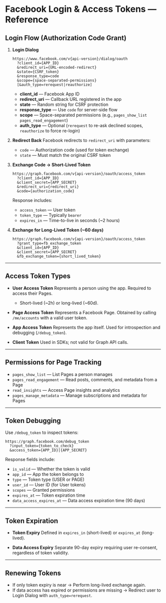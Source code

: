 # Facebook Login & Access Tokens — Reference

## Login Flow (Authorization Code Grant)

1. **Login Dialog**

   ```
   https://www.facebook.com/v{api-version}/dialog/oauth
     ?client_id={APP_ID}
     &redirect_uri={URL-encoded-redirect}
     &state={CSRF_token}
     &response_type=code
     &scope={space-separated-permissions}
     [&auth_type=rerequest|reauthorize]
   ```

   * **client\_id** — Facebook App ID
   * **redirect\_uri** — Callback URL registered in the app
   * **state** — Random string for CSRF protection
   * **response\_type** — Use `code` for server-side flow
   * **scope** — Space-separated permissions (e.g., `pages_show_list pages_read_engagement`)
   * **auth\_type** — Optional (`rerequest` to re-ask declined scopes, `reauthorize` to force re-login)

2. **Redirect Back**
   Facebook redirects to `redirect_uri` with parameters:

   * `code` — Authorization code (used for token exchange)
   * `state` — Must match the original CSRF token

3. **Exchange Code → Short-Lived Token**

   ```
   https://graph.facebook.com/v{api-version}/oauth/access_token
     ?client_id={APP_ID}
     &client_secret={APP_SECRET}
     &redirect_uri={redirect_uri}
     &code={authorization_code}
   ```

   Response includes:

   * `access_token` — User token
   * `token_type` — Typically `bearer`
   * `expires_in` — Time-to-live in seconds (\~2 hours)

4. **Exchange for Long-Lived Token (\~60 days)**

   ```
   https://graph.facebook.com/v{api-version}/oauth/access_token
     ?grant_type=fb_exchange_token
     &client_id={APP_ID}
     &client_secret={APP_SECRET}
     &fb_exchange_token={short_lived_token}
   ```

---

## Access Token Types

* **User Access Token**
  Represents a person using the app. Required to access their Pages.

  * Short-lived (\~2h) or long-lived (\~60d).

* **Page Access Token**
  Represents a Facebook Page. Obtained by calling `/me/accounts` with a valid user token.

* **App Access Token**
  Represents the app itself. Used for introspection and debugging (`/debug_token`).

* **Client Token**
  Used in SDKs; not valid for Graph API calls.

---

## Permissions for Page Tracking

* `pages_show_list` — List Pages a person manages
* `pages_read_engagement` — Read posts, comments, and metadata from a Page
* `read_insights` — Access Page insights and analytics
* `pages_manage_metadata` — Manage subscriptions and metadata for Pages

---

## Token Debugging

Use `/debug_token` to inspect tokens:

```
https://graph.facebook.com/debug_token
  ?input_token={token_to_check}
  &access_token={APP_ID}|{APP_SECRET}
```

Response fields include:

* `is_valid` — Whether the token is valid
* `app_id` — App the token belongs to
* `type` — Token type (USER or PAGE)
* `user_id` — User ID (for User tokens)
* `scopes` — Granted permissions
* `expires_at` — Token expiration time
* `data_access_expires_at` — Data access expiration time (90 days)

---

## Token Expiration

* **Token Expiry**
  Defined in `expires_in` (short-lived) or `expires_at` (long-lived).

* **Data Access Expiry**
  Separate 90-day expiry requiring user re-consent, regardless of token validity.

---

## Renewing Tokens

* If only token expiry is near → Perform long-lived exchange again.
* If data access has expired or permissions are missing → Redirect user to Login Dialog with `auth_type=rerequest`.

